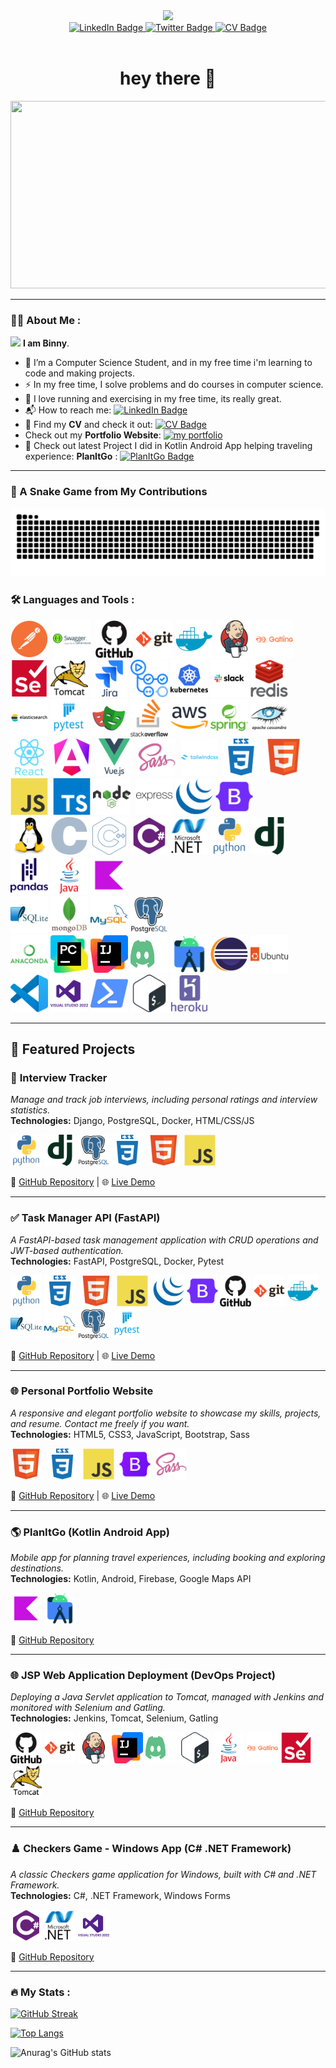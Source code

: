 <div id="header" align="center">
  <img src="https://media.giphy.com/media/v1.Y2lkPTc5MGI3NjExcWIwcmhjOGIyY2RhcmptZGtlc3VxMGpjOXUyNGhlMmhqeHJhZm5sYSZlcD12MV9pbnRlcm5hbF9naWZfYnlfaWQmY3Q9cw/M9gbBd9nbDrOTu1Mqx/giphy.gif" width="100"/>
  <div id="badges" >
  <a href="https://www.linkedin.com/in/binny-schriger-6b5760211/" target="_blank">
    <img src="https://img.shields.io/badge/LINKEDIN-0A66C2?style=for-the-badge&logo=linkedin&logoColor=white" alt="LinkedIn Badge">
  </a>
  </a>
  <a href="https://www.facebook.com/binny.schriger">
    <img src="https://img.shields.io/badge/Facebook-blue?style=for-the-badge&logo=Facebook&logoColor=white" alt="Twitter Badge"/>
  </a>
    <a href="https://binny-schriger.vercel.app/my_cv.pdf">
       <img src="https://img.shields.io/badge/CV-Resume-green?style=for-the-badge&logo=readthedocs&logoColor=white" alt="CV Badge"/>
    </a>
</div>
<img src="https://komarev.com/ghpvc/?username=binny3213&style=flat-square&color=blue" alt=""/>

 <h1>
  hey there 👋
</h1>

</div>

<div align="center">
  <img src="https://media.giphy.com/media/v1.Y2lkPTc5MGI3NjExdHh4em16OGZ1MmFjMXpqM3lxNTN1aTg1dWs0aHJsNHppaXd4MXY0dSZlcD12MV9pbnRlcm5hbF9naWZfYnlfaWQmY3Q9Zw/dWesBcTLavkZuG35MI/giphy.gif" width="600" height="300"/>
</div>

---
### :man_technologist: About Me :
<img src="https://media.giphy.com/media/WUlplcMpOCEmTGBtBW/giphy.gif" width="30"> **I am Binny**.
- :telescope: I’m a Computer Science Student, and in my free time i'm learning to code and making projects.
- :zap: In my free time, I solve problems and do courses in computer science.
- 🏃 I love running and exercising in my free time, its really great.
- 📬 How to reach me:  [![LinkedIn Badge](https://img.shields.io/badge/-Binny-blue?style=flat&logo=linkedin&logoColor=white)](https://www.linkedin.com/in/binny-schriger-6b5760211/)
- 📄 Find my **CV** and check it out: [![CV Badge](https://img.shields.io/badge/CV-Download-green?style=flat&logo=readthedocs&logoColor=white)](https://binny-schriger.vercel.app/my_cv.pdf)
- Check out my **Portfolio Website**: [![my portfolio](https://img.shields.io/badge/-My%20Portfolio-blue?style=flat&logo=link&logoColor=white)](https://binny-schriger.vercel.app/)
- 🗻 Check out latest Project I did in Kotlin Android App helping traveling experience: **PlanItGo** : [![PlanItGo Badge](https://img.shields.io/badge/-PlanItGo-orange?style=flat&logo=google-earth&logoColor=white)](https://github.com/binny3213/PlanItGo-Kotlin)
---

### 🐍 A Snake Game from My Contributions
![Snake animation](https://github.com/binny3213/binny3213/blob/output/github-contribution-grid-snake.svg)

### :hammer_and_wrench: Languages and Tools :
<div>
  <img src="https://github.com/devicons/devicon/blob/master/icons/postman/postman-original.svg" title="Postman"  alt="Postman" width="60" height="60"/>&nbsp; 
  <img src="https://github.com/devicons/devicon/blob/master/icons/swagger/swagger-original-wordmark.svg" title="swagger"  alt="swagger" width="60" height="60"/>&nbsp;
  <img src="https://github.com/devicons/devicon/blob/master/icons/github/github-original-wordmark.svg" title="Github" **alt="Github" width="60" height="60"/>
  <img src="https://github.com/devicons/devicon/blob/master/icons/git/git-original-wordmark.svg" title="Git" **alt="Git" width="60" height="60"/>
  <img src="https://github.com/devicons/devicon/blob/master/icons/docker/docker-plain.svg" title="Docker" **alt="Docker" width="60" height="60"/> 
  <img src="https://github.com/devicons/devicon/blob/master/icons/jenkins/jenkins-original.svg" title="jenkins" **alt="jenkins" width="60" height="60"/>
  <img src="https://github.com/devicons/devicon/blob/master/icons/gatling/gatling-plain-wordmark.svg" title="gatling" **alt="gatling" width="60" height="60"/> 
  <img src="https://github.com/devicons/devicon/blob/master/icons/selenium/selenium-original.svg" title="selenium" **alt="selenium" width="60" height="60"/> 
  <img src="https://github.com/devicons/devicon/blob/master/icons/tomcat/tomcat-original-wordmark.svg" title="tomcat" **alt="tomcat" width="60" height="60"/>  
  <img src="https://github.com/devicons/devicon/blob/master/icons/jira/jira-original-wordmark.svg" title="jira" **alt="jira" width="60" height="60"/>
  <img src="https://github.com/devicons/devicon/blob/master/icons/githubactions/githubactions-original.svg" title="githubactions" **alt="githubactions" width="60" height="60"/>
  <img src="https://github.com/devicons/devicon/blob/master/icons/kubernetes/kubernetes-original-wordmark.svg" title="kubernetes" **alt="kubernetes" width="60" height="60"/>
  <img src="https://github.com/devicons/devicon/blob/master/icons/slack/slack-original-wordmark.svg" title="slack" **alt="slack" width="60" height="60"/>
  <img src="https://github.com/devicons/devicon/blob/master/icons/redis/redis-original-wordmark.svg" title="redis" **alt="redis" width="60" height="60"/>
  <img src="https://github.com/devicons/devicon/blob/master/icons/elasticsearch/elasticsearch-original-wordmark.svg" title="elasticsearch" **alt="elasticsearch" width="60" height="60"/>  
  <img src="https://github.com/devicons/devicon/blob/master/icons/pytest/pytest-plain-wordmark.svg" title="pytest" **alt="pytest" width="60" height="60"/>
  <img src="https://github.com/devicons/devicon/blob/master/icons/playwright/playwright-original.svg" title="playwright" **alt="playwright" width="60" height="60"/>
  <img src="https://github.com/devicons/devicon/blob/master/icons/stackoverflow/stackoverflow-original-wordmark.svg" title="stackoverflow" **alt="stackoverflow" width="60" height="60"/>
  <img src="https://github.com/devicons/devicon/blob/master/icons/amazonwebservices/amazonwebservices-original-wordmark.svg" title="amazonwebservices" **alt="amazonwebservices" width="60" height="60"/>
  <img src="https://github.com/devicons/devicon/blob/master/icons/spring/spring-original-wordmark.svg" title="spring" **alt="spring" width="60" height="60"/>
  <img src="https://github.com/devicons/devicon/blob/master/icons/cassandra/cassandra-original-wordmark.svg" title="cassandra" **alt="cassandra" width="60" height="60"/>
 
  <br>
  <img src="https://github.com/devicons/devicon/blob/master/icons/react/react-original-wordmark.svg" title="React" alt="React" width="60" height="60"/>&nbsp;
  <img src="https://github.com/devicons/devicon/blob/master/icons/angular/angular-original.svg" title="angular" alt="angular" width="60" height="60"/>&nbsp;
  <img src="https://github.com/devicons/devicon/blob/master/icons/vuejs/vuejs-original-wordmark.svg" title="vuejs" alt="vuejs" width="60" height="60"/>&nbsp;
  <img src="https://github.com/devicons/devicon/blob/master/icons/sass/sass-original.svg"  title="sass" alt="sass" width="60" height="60"/>&nbsp;
  <img src="https://github.com/devicons/devicon/blob/master/icons/tailwindcss/tailwindcss-plain-wordmark.svg"  title="tailwindcss" alt="tailwindcss" width="60" height="60"/>&nbsp;
  <img src="https://github.com/devicons/devicon/blob/master/icons/css3/css3-plain-wordmark.svg"  title="CSS3" alt="CSS" width="60" height="60"/>&nbsp;
  <img src="https://github.com/devicons/devicon/blob/master/icons/html5/html5-original.svg" title="HTML5" alt="HTML" width="60" height="60"/>&nbsp;
  <img src="https://github.com/devicons/devicon/blob/master/icons/javascript/javascript-original.svg" title="JavaScript" alt="JavaScript" width="60" height="60"/>&nbsp;
  <img src="https://github.com/devicons/devicon/blob/master/icons/typescript/typescript-original.svg" title="typescript" **alt="typescript" width="60" height="60"/>  
  <img src="https://github.com/devicons/devicon/blob/master/icons/nodejs/nodejs-original-wordmark.svg" title="NodeJS" alt="NodeJS" width="60" height="60"/>&nbsp;
  <img src="https://github.com/devicons/devicon/blob/master/icons/express/express-original-wordmark.svg" title="express" **alt="express" width="60" height="60"/>
  <img src="https://github.com/devicons/devicon/blob/master/icons/jquery/jquery-plain.svg" title="jQuery" **alt="jQuery" width="60" height="60"/>
  <img src="https://github.com/devicons/devicon/blob/master/icons/bootstrap/bootstrap-plain.svg" title="bootstrap" **alt="bootstrap" width="60" height="60"/>   
  <br>
  <img src="https://github.com/devicons/devicon/blob/master/icons/linux/linux-original.svg" title="linux" **alt="linux" width="60" height="60"/>
  <img src="https://github.com/devicons/devicon/blob/master/icons/c/c-original.svg" title="C" **alt="C" width="60" height="60"/>
  <img src="https://github.com/devicons/devicon/blob/master/icons/cplusplus/cplusplus-line.svg" title="C++" **alt="C++" width="60" height="60"/> 
  <img src="https://github.com/devicons/devicon/blob/master/icons/csharp/csharp-plain.svg" title="C#" **alt="C#" width="60" height="60"/>
  <img src="https://github.com/devicons/devicon/blob/master/icons/dot-net/dot-net-original-wordmark.svg" title=".NET" **alt=".NET" width="60" height="60"/>
  <img src="https://github.com/devicons/devicon/blob/master/icons/python/python-original-wordmark.svg" title="Python" **alt="Python" width="60" height="60"/>  
  <img src="https://github.com/devicons/devicon/blob/master/icons/django/django-plain.svg" title="Django" **alt="Django" width="60" height="60"/>
  <img src="https://github.com/devicons/devicon/blob/master/icons/pandas/pandas-plain-wordmark.svg" title="Pandas" **alt="Pandas" width="60" height="60"/>
  <img src="https://github.com/devicons/devicon/blob/master/icons/java/java-original-wordmark.svg" title="Java" **alt="Java" width="60" height="60"/>
  <img src="https://github.com/devicons/devicon/blob/master/icons/kotlin/kotlin-plain.svg" title="Kotlin" **alt="Kotlin" width="60" height="60"/>
  <br>
  <img src="https://github.com/devicons/devicon/blob/master/icons/sqlite/sqlite-original-wordmark.svg" title="sqlite" **alt="sqlite" width="60" height="60"/>
  <img src="https://github.com/devicons/devicon/blob/master/icons/mongodb/mongodb-original-wordmark.svg" title="mongoDB" **alt="MongoDB" width="60" height="60"/>
  <img src="https://github.com/devicons/devicon/blob/master/icons/mysql/mysql-original-wordmark.svg" title="mySql" **alt="MySql" width="60" height="60"/>
  <img src="https://github.com/devicons/devicon/blob/master/icons/postgresql/postgresql-original-wordmark.svg" title="postgresql" **alt="postgresql" width="60" height="60"/>
  <br>
  <img src="https://github.com/devicons/devicon/blob/master/icons/anaconda/anaconda-original-wordmark.svg" title="anaconda" **alt="anaconda" width="60" height="60"/>
  <img src="https://github.com/devicons/devicon/blob/master/icons/pycharm/pycharm-original.svg" title="pycharm" **alt="pycharm" width="60" height="60"/>
  <img src="https://github.com/devicons/devicon/blob/master/icons/intellij/intellij-original.svg" title="intellij" **alt="intellij" width="60" height="60"/>
  <img src="https://github.com/devicons/devicon/blob/master/docs/assets/css/discord-logo.svg" title="discord" **alt="discord" width="60" height="60"/>  
  <img src="https://github.com/devicons/devicon/blob/master/icons/androidstudio/androidstudio-original.svg" title="androidstudio" **alt="androidstudio" width="60" height="60"/>
  <img src="https://github.com/devicons/devicon/blob/master/icons/eclipse/eclipse-original.svg" title="eclipse" **alt="eclipse" width="60" height="60"/>
  <img src="https://github.com/devicons/devicon/blob/master/icons/ubuntu/ubuntu-original-wordmark.svg" title="ubuntu" **alt="ubuntu" width="60" height="60"/>
  <img src="https://github.com/devicons/devicon/blob/master/icons/vscode/vscode-original.svg" title="vscode" **alt="vscode" width="60" height="60"/>   
  <img src="https://github.com/devicons/devicon/blob/master/icons/visualstudio/visualstudio-plain-wordmark.svg" title="Visual studio" **alt="Visual studio" width="60" height="60"/>
  <img src="https://github.com/devicons/devicon/blob/master/icons/powershell/powershell-original.svg" title="powershell" **alt="powershell" width="60" height="60"/>
  <img src="https://github.com/devicons/devicon/blob/master/icons/bash/bash-original.svg" title="bash" **alt="bash" width="60" height="60"/>
  <img src="https://github.com/devicons/devicon/blob/master/icons/heroku/heroku-plain-wordmark.svg" title="Heroku" alt="Heroku" width="60" height="60"/>&nbsp;

</div>

---
## 🚀 **Featured Projects**


### 📝 **Interview Tracker**  
*Manage and track job interviews, including personal ratings and interview statistics.*  
**Technologies:** Django, PostgreSQL, Docker, HTML/CSS/JS  
<div>
  <img src="https://github.com/devicons/devicon/blob/master/icons/python/python-original-wordmark.svg" title="Python" **alt="Python" width="50" height="50"/>
  <img src="https://github.com/devicons/devicon/blob/master/icons/django/django-plain.svg" title="Django" **alt="Django" width="50" height="50"/>
  <img src="https://github.com/devicons/devicon/blob/master/icons/postgresql/postgresql-original-wordmark.svg" title="postgresql" **alt="postgresql" width="50" height="50"/>
  <img src="https://github.com/devicons/devicon/blob/master/icons/css3/css3-plain-wordmark.svg"  title="CSS3" alt="CSS" width="50" height="50"/>&nbsp;
  <img src="https://github.com/devicons/devicon/blob/master/icons/html5/html5-original.svg" title="HTML5" alt="HTML" width="50" height="50"/>&nbsp;
  <img src="https://github.com/devicons/devicon/blob/master/icons/javascript/javascript-original.svg" title="JavaScript" alt="JavaScript" width="50" height="50"/>&nbsp;  
</div>

🔗 [GitHub Repository](https://github.com/binny3213/InterviewTracker) | 🌐 [Live Demo](https://interviewtracker-86a35655c7c9.herokuapp.com/)  

---

### ✅ **Task Manager API (FastAPI)**  
*A FastAPI-based task management application with CRUD operations and JWT-based authentication.*  
**Technologies:** FastAPI, PostgreSQL, Docker, Pytest  
<div>
  <img src="https://github.com/devicons/devicon/blob/master/icons/python/python-original-wordmark.svg" title="Python" **alt="Python" width="50" height="50"/>    
  <img src="https://github.com/devicons/devicon/blob/master/icons/css3/css3-plain-wordmark.svg"  title="CSS3" alt="CSS" width="50" height="50"/>&nbsp;
  <img src="https://github.com/devicons/devicon/blob/master/icons/html5/html5-original.svg" title="HTML5" alt="HTML" width="50" height="50"/>&nbsp;
  <img src="https://github.com/devicons/devicon/blob/master/icons/javascript/javascript-original.svg" title="JavaScript" alt="JavaScript" width="50" height="50"/>&nbsp;
  <img src="https://github.com/devicons/devicon/blob/master/icons/jquery/jquery-plain.svg" title="jQuery" **alt="jQuery" width="50" height="50"/>
  <img src="https://github.com/devicons/devicon/blob/master/icons/bootstrap/bootstrap-plain.svg" title="bootstrap" **alt="bootstrap" width="50" height="50"/>   
  <img src="https://github.com/devicons/devicon/blob/master/icons/github/github-original-wordmark.svg" title="Github" **alt="Github" width="50" height="50"/>
  <img src="https://github.com/devicons/devicon/blob/master/icons/git/git-original-wordmark.svg" title="Git" **alt="Git" width="50" height="50"/>
  <img src="https://github.com/devicons/devicon/blob/master/icons/docker/docker-plain.svg" title="Docker" **alt="Docker" width="50" height="50"/> 
  <img src="https://github.com/devicons/devicon/blob/master/icons/sqlite/sqlite-original-wordmark.svg" title="sqlite" **alt="sqlite" width="50" height="50"/>
  <img src="https://github.com/devicons/devicon/blob/master/icons/mysql/mysql-original-wordmark.svg" title="mySql" **alt="MySql" width="50" height="50"/>
  <img src="https://github.com/devicons/devicon/blob/master/icons/postgresql/postgresql-original-wordmark.svg" title="postgresql" **alt="postgresql" width="50" height="50"/>
  <img src="https://github.com/devicons/devicon/blob/master/icons/pytest/pytest-plain-wordmark.svg" title="pytest" **alt="pytest" width="50" height="50"/>
</div>

🔗 [GitHub Repository](https://github.com/binny3213/FastAPI) | 🌐 [Live Demo](https://codingwithbinny-deployment.onrender.com/)  

---

### 🌐 **Personal Portfolio Website**
*A responsive and elegant portfolio website to showcase my skills, projects, and resume. Contact me freely if you want.*<br>
**Technologies:** HTML5, CSS3, JavaScript, Bootstrap, Sass

<div>
  <img src="https://github.com/devicons/devicon/blob/master/icons/html5/html5-original.svg" title="HTML5" alt="HTML" width="50" height="50"/>&nbsp;
  <img src="https://github.com/devicons/devicon/blob/master/icons/css3/css3-plain-wordmark.svg" title="CSS3" alt="CSS" width="50" height="50"/>&nbsp;
  <img src="https://github.com/devicons/devicon/blob/master/icons/javascript/javascript-original.svg" title="JavaScript" alt="JavaScript" width="50" height="50"/>&nbsp;
  <img src="https://github.com/devicons/devicon/blob/master/icons/bootstrap/bootstrap-original.svg" title="Bootstrap" alt="Bootstrap" width="50" height="50"/>&nbsp;
  <img src="https://github.com/devicons/devicon/blob/master/icons/sass/sass-original.svg" title="Sass" alt="Sass" width="50" height="50"/>&nbsp;
</div>

🔗 [GitHub Repository](https://github.com/binny3213/Portfolio_Website) | 🌐 [Live Demo](https://binny-schriger.vercel.app/) 

---

### 🌎 **PlanItGo (Kotlin Android App)**  
*Mobile app for planning travel experiences, including booking and exploring destinations.*  
**Technologies:** Kotlin, Android, Firebase, Google Maps API  
<div>
  <img src="https://github.com/devicons/devicon/blob/master/icons/kotlin/kotlin-plain.svg" title="Kotlin" **alt="Kotlin" width="50" height="50"/>
   <img src="https://github.com/devicons/devicon/blob/master/icons/androidstudio/androidstudio-original.svg" title="androidstudio" **alt="androidstudio" width="50" height="50"/>
</div>

🔗 [GitHub Repository](https://github.com/binny3213/PlanItGo-Kotlin)  

---

### 🌐 **JSP Web Application Deployment (DevOps Project)**  
*Deploying a Java Servlet application to Tomcat, managed with Jenkins and monitored with Selenium and Gatling.*  
**Technologies:** Jenkins, Tomcat, Selenium, Gatling  
<div>
  <img src="https://github.com/devicons/devicon/blob/master/icons/github/github-original-wordmark.svg" title="Github" **alt="Github" width="50" height="50"/>
  <img src="https://github.com/devicons/devicon/blob/master/icons/git/git-original-wordmark.svg" title="Git" **alt="Git" width="50" height="50"/>
  <img src="https://github.com/devicons/devicon/blob/master/icons/jenkins/jenkins-original.svg" title="jenkins" **alt="jenkins" width="50" height="50"/>
  <img src="https://github.com/devicons/devicon/blob/master/icons/intellij/intellij-original.svg" title="intellij" **alt="intellij" width="50" height="50"/>
  <img src="https://github.com/devicons/devicon/blob/master/docs/assets/css/discord-logo.svg" title="discord" **alt="discord" width="50" height="50"/>  
  <img src="https://github.com/devicons/devicon/blob/master/icons/bash/bash-original.svg" title="bash" **alt="bash" width="50" height="50"/>  
  <img src="https://github.com/devicons/devicon/blob/master/icons/java/java-original-wordmark.svg" title="Java" **alt="Java" width="50" height="50"/> 
  <img src="https://github.com/devicons/devicon/blob/master/icons/gatling/gatling-plain-wordmark.svg" title="gatling" **alt="gatling" width="50" height="50"/> 
  <img src="https://github.com/devicons/devicon/blob/master/icons/selenium/selenium-original.svg" title="selenium" **alt="selenium" width="50" height="50"/> 
  <img src="https://github.com/devicons/devicon/blob/master/icons/tomcat/tomcat-original-wordmark.svg" title="tomcat" **alt="tomcat" width="50" height="50"/>  
</div>

🔗 [GitHub Repository](https://github.com/binny3213/DevOps_Final_Project)  

---

### ♟️ **Checkers Game - Windows App (C# .NET Framework)**  
*A classic Checkers game application for Windows, built with C# and .NET Framework.*  
**Technologies:** C#, .NET Framework, Windows Forms  
<div>
  <img src="https://github.com/devicons/devicon/blob/master/icons/csharp/csharp-plain.svg" title="C#" **alt="C#" width="50" height="50"/>
  <img src="https://github.com/devicons/devicon/blob/master/icons/dot-net/dot-net-original-wordmark.svg" title=".NET" **alt=".NET" width="50" height="50"/>
  <img src="https://github.com/devicons/devicon/blob/master/icons/visualstudio/visualstudio-plain-wordmark.svg" title="Visual studio" **alt="Visual studio" width="50" height="50"/>
</div>

🔗 [GitHub Repository](https://github.com/binny3213/Checkers-Game-Windows-App)  

---

### :fire: My Stats :

[![GitHub Streak](http://github-readme-streak-stats.herokuapp.com?user=binny3213&theme=dark&hide_border=true&date_format=M%20j%5B%2C%20Y%5D&card_height=200)](https://git.io/streak-stats)

[![Top Langs](https://github-readme-stats.vercel.app/api/top-langs/?username=binny3213&layout=pie&theme=vision-friendly-dark)](https://github.com/binny3213/github-readme-stats)

![Anurag's GitHub stats](https://github-readme-stats.vercel.app/api?username=binny3213&show_icons=true&theme=radical)













